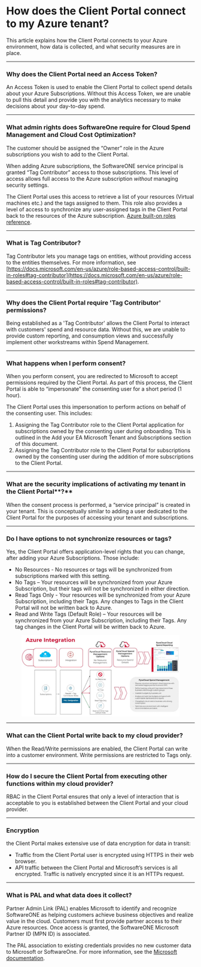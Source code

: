 # How does the Client Portal connect to my Azure tenant?

This article explains how the Client Portal connects to your Azure environment, how data is collected, and what security measures are in place.

***

### **Why does** the Client Portal **need an Access Token?**

An Access Token is used to enable the Client Portal to collect spend details about your Azure Subscriptions. Without this Access Token, we are unable to pull this detail and provide you with the analytics necessary to make decisions about your day-to-day spend.

***

### **What admin rights does SoftwareOne require for Cloud Spend Management and Cloud Cost Optimization?**

The customer should be assigned the “Owner” role in the Azure subscriptions you wish to add to the Client Portal.

When adding Azure subscriptions, the SoftwareONE service principal is granted “Tag Contributor” access to those subscriptions. This level of access allows full access to the Azure subscription _without_ managing security settings.&#x20;

The Client Portal uses this access to retrieve a list of your resources (Virtual machines etc.) and the tags assigned to them. This role also provides a level of access to synchronize any user-assigned tags in the Client Portal back to the resources of the Azure subscription.  [Azure built-on roles reference](https://docs.microsoft.com/en-us/azure/active-directory/role-based-access-built-in-roles).

***

### **What is Tag Contributor**?

Tag Contributor lets you manage tags on entities, without providing access to the entities themselves. For more information, see [https://docs.microsoft.com/en-us/azure/role-based-access-control/built-in-roles#tag-contributor](https://docs.microsoft.com/en-us/azure/role-based-access-control/built-in-roles#tag-contributor).

***

### **Why does the Client Portal require 'Tag Contributor' permissions?**

Being established as a 'Tag Contributor' allows the Client Portal to interact with customers' spend and resource data. Without this, we are unable to provide custom reporting, and consumption views and successfully implement other workstreams within Spend Management.

***

### **What happens when I perform consent?**

When you perform consent, you are redirected to Microsoft to accept permissions required by the Client Portal. As part of this process, the Client Portal is able to “impersonate” the consenting user for a short period (1 hour).

The Client Portal uses this impersonation to perform actions on behalf of the consenting user. This includes:

1. Assigning the Tag Contributor role to the Client Portal application for subscriptions owned by the consenting user during onboarding. This is outlined in the Add your EA Microsoft Tenant and Subscriptions section of this document.
2. Assigning the Tag Contributor role to the Client Portal for subscriptions owned by the consenting user during the addition of more subscriptions to the Client Portal.&#x20;

***

### **What are the security implications of activating my tenant in** the Client Portal**?**

When the consent process is performed, a “service principal” is created in your tenant. This is conceptually similar to adding a user dedicated to the Client Portal for the purposes of accessing your tenant and subscriptions.

***

### **Do I have options to not synchronize resources or tags?**

Yes, the Client Portal offers application-level rights that you can change, after adding your Azure Subscriptions. Those include:

* No Resources - No resources or tags will be synchronized from subscriptions marked with this setting.
* No Tags – Your resources will be synchronized from your Azure Subscription, but their tags will not be synchronized in either direction.
* Read Tags Only - Your resources will be synchronized from your Azure Subscription, including their Tags. Any changes to Tags in the Client Portal will not be written back to Azure.
* Read and Write Tags (Default Role) – Your resources will be synchronized from your Azure Subscription, including their Tags. Any tag changes in the Client Portal will be written back to Azure.

<figure><img src="../../.gitbook/assets/image (17) (1) (1).png" alt=""><figcaption></figcaption></figure>

***

### **What can** the Client Portal **write back to my cloud provider?**

When the Read/Write permissions are enabled, the Client Portal can write into a customer environment. Write permissions are restricted to Tags only.

***

### **How do I secure** the Client Portal **from executing other functions within my cloud provider?**

RBAC in the Client Portal ensures that only a level of interaction that is acceptable to you is established between the Client Portal and your cloud provider.

***

### **Encryption**

the Client Portal makes extensive use of data encryption for data in transit:

* Traffic from the Client Portal user is encrypted using HTTPS in their web browser.
* API traffic between the Client Portal and Microsoft’s services is all encrypted. Traffic is natively encrypted since it is an HTTPs request.

***

### **What is PAL and what data does it collect?**

Partner Admin Link (PAL) enables Microsoft to identify and recognize SoftwareONE as helping customers achieve business objectives and realize value in the cloud. Customers must first provide partner access to their Azure resources. Once access is granted, the SoftwareONE Microsoft Partner ID (MPN ID) is associated.

The PAL association to existing credentials provides no new customer data to Microsoft or SoftwareOne. For more information, see the [Microsoft documentation](https://learn.microsoft.com/en-us/azure/cost-management-billing/manage/link-partner-id).&#x20;
